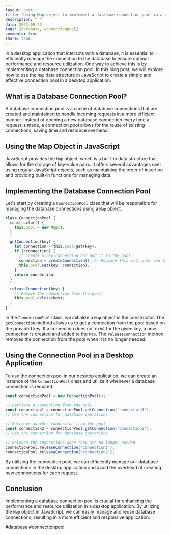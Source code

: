 ```yaml
---
layout: post
title: "Using Map object to implement a database connection pool in a desktop application"
description: " "
date: 2023-09-23
tags: [database, connectionpool]
comments: true
share: true
---
```


In a desktop application that interacts with a database, it is essential to efficiently manage the connection to the database to ensure optimal performance and resource utilization. One way to achieve this is by implementing a database connection pool. In this blog post, we will explore how to use the `Map` data structure in JavaScript to create a simple and effective connection pool in a desktop application.

## What is a Database Connection Pool?

A database connection pool is a cache of database connections that are created and maintained to handle incoming requests in a more efficient manner. Instead of opening a new database connection every time a request is made, a connection pool allows for the reuse of existing connections, saving time and resource overhead.

## Using the Map Object in JavaScript

JavaScript provides the `Map` object, which is a built-in data structure that allows for the storage of key-value pairs. It offers several advantages over using regular JavaScript objects, such as maintaining the order of insertion and providing built-in functions for managing data.

## Implementing the Database Connection Pool

Let's start by creating a `ConnectionPool` class that will be responsible for managing the database connections using a `Map` object.

```javascript
class ConnectionPool {
  constructor() {
    this.pool = new Map();
  }

  getConnection(key) {
    let connection = this.pool.get(key);
    if (!connection) {
      // Create a new connection and add it to the pool
      connection = createConnection(); // Replace this with your own implementation
      this.pool.set(key, connection);
    }
    return connection;
  }

  releaseConnection(key) {
    // Remove the connection from the pool
    this.pool.delete(key);
  }
}
```

In the `ConnectionPool` class, we initialize a `Map` object in the constructor. The `getConnection` method allows us to get a connection from the pool based on the provided key. If a connection does not exist for the given key, a new connection is created and added to the `Map`. The `releaseConnection` method removes the connection from the pool when it is no longer needed.

## Using the Connection Pool in a Desktop Application

To use the connection pool in our desktop application, we can create an instance of the `ConnectionPool` class and utilize it whenever a database connection is required.

```javascript
const connectionPool = new ConnectionPool();

// Retrieve a connection from the pool
const connection1 = connectionPool.getConnection('connection1');
// Use the connection for database operations

// Retrieve another connection from the pool
const connection2 = connectionPool.getConnection('connection2');
// Use the connection for database operations

// Release the connections when they are no longer needed
connectionPool.releaseConnection('connection1');
connectionPool.releaseConnection('connection2');
```

By utilizing the connection pool, we can efficiently manage our database connections in the desktop application and avoid the overhead of creating new connections for each request.

## Conclusion

Implementing a database connection pool is crucial for enhancing the performance and resource utilization in a desktop application. By utilizing the `Map` object in JavaScript, we can easily manage and reuse database connections, resulting in a more efficient and responsive application.

#database #connectionpool